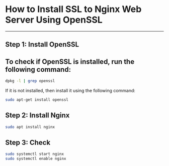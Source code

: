 # How to Install SSL to Nginx Web Server Using OpenSSL


---

## Step 1: Install OpenSSL

To check if OpenSSL is installed, run the following command:
---



```bash
dpkg -l | grep openssl
```
If it is not installed, then install it using the following command:

```bash
sudo apt-get install openssl
```

## Step 2: Install Nginx
```bash
sudo apt install nginx
```
## Step 3: Check
```bash
sudo systemctl start nginx
sudo systemctl enable nginx
```

